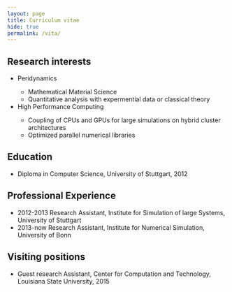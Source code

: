 ```yaml
---
layout: page
title: Curriculum vitae
hide: true
permalink: /vita/
---
```

## Research interests

<ul>
<li>Peridynamics</li>
	<ul>
		<li>Mathematical Material Science</li>
		<li>Quantitative analysis with expermential data or classical theory</li>
	</ul>
<li>High Performance Computing</li>
	<ul>
		<li>Coupling of CPUs and GPUs for large simulations on hybrid cluster architectures</li>
		<li>Optimized parallel numerical libraries</li>
	</ul>
</ul>

## Education

* Diploma in Computer Science, University of Stuttgart, 2012

## Professional Experience
* 2012-2013 Research Assistant, Institute for Simulation of large Systems, University of Stuttgart
* 2013-now  Research Assistant, Institute for Numerical Simulation, University of Bonn

## Visiting positions
* Guest research Assistant, Center for Computation and Technology, Louisiana State University, 2015

